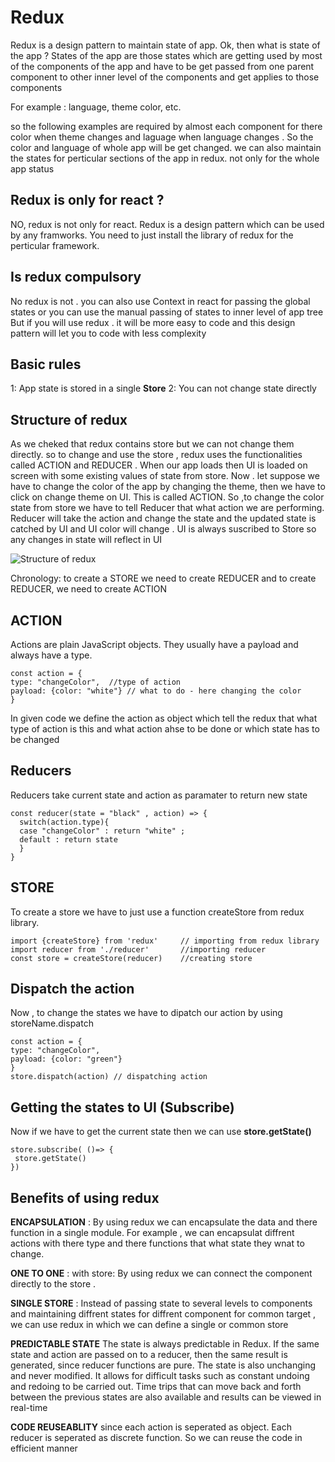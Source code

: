
# Redux

Redux is a design pattern to maintain state of app.
Ok, then what is state of the app ? States of the app are those states which are getting used by most of the components of the app  and have to be get passed from one parent component to other inner level of the components and get applies to those components

For example  : language, theme color, etc.

so the following examples are required by almost each component for there color when theme changes and laguage when language changes . So the color and language of whole app will be get changed. 
we can also maintain the states for perticular sections of the app in redux. not only for the whole app status


## Redux is only for react ? 

NO, redux is not only for react. Redux is a design pattern which can be used by any framworks.
You need to just install the library of redux for the perticular framework.
 

## Is redux compulsory

No redux is not . you can also use Context in react for passing the global  states or you can use the manual passing of states to inner level of app tree
But if you will use redux . it will be more easy to code and this design pattern will let you to code with less complexity

## Basic rules

1: App state is stored in a single **Store**
2: You can not change state directly 

## Structure of redux

As we cheked that redux contains store but we can not change them directly. so to change and use the store , redux uses the functionalities called ACTION and REDUCER .
When our app loads then UI is loaded on screen with some existing values of state from store.
Now . let suppose we have to change the color of the app by changing the theme, then we have to click on change theme on UI. This is called ACTION. So ,to change the color state from store we have to tell Reducer that what action we are performing. Reducer will take the action and change the state and the updated state is catched by UI and UI color will change .
UI is always suscribed to Store so any changes in state will reflect in UI

 

![Structure of redux](https://miro.medium.com/max/1838/1*EdiFUfbTNmk_IxFDNqokqg.png)

Chronology: to create a STORE we need to create REDUCER and to create REDUCER, we need to create ACTION

## ACTION 
Actions are plain JavaScript objects. They usually have a payload and always have a type.

    const action = {
    type: "changeColor",  //type of action
    payload: {color: "white"} // what to do - here changing the color
    }

In given code we define the action as object which tell the redux that what type of action is this and what action ahse to be done or which state has to be changed

## Reducers
Reducers take current state and action as paramater to return new state

    const reducer(state = "black" , action) => {
      switch(action.type){
      case "changeColor" : return "white" ;
      default : return state
      }
    }

## STORE
To create a store we have to just use a function createStore from redux library.

    import {createStore} from 'redux'     // importing from redux library
    import reducer from './reducer'       //importing reducer
    const store = createStore(reducer)    //creating store

## Dispatch the action
Now , to change the states we have to dipatch our action by using storeName.dispatch

    const action = {
    type: "changeColor",  
    payload: {color: "green"} 
    } 
    store.dispatch(action) // dispatching action
    
## Getting the states to UI (Subscribe)

Now if we have to get the current state then we can use **store.getState()**

    store.subscribe( ()=> {
     store.getState()
    })

## Benefits of using redux

**ENCAPSULATION** : 
By using redux we can encapsulate the data and there function in a single module. For example , we can encapsulat diffrent actions with there type and there functions that what state they wnat to change.

**ONE TO ONE** : 
with store:  By using redux we can  connect the component directly to the store .

**SINGLE STORE** : 
 Instead of passing state to several levels to components and maintaining diffrent states for diffrent component for common target , we can use redux  in which we can define a single or common store

**PREDICTABLE STATE** 
The state is always predictable in Redux. If the same state and action are passed on to a reducer, then the same result is generated, since reducer functions are pure. The state is also unchanging and never modified. It allows for difficult tasks such as constant undoing and redoing to be carried out. Time trips that can move back and forth between the previous states are also available and results can be viewed in real-time

**CODE REUSEABLITY** since each action is seperated as object. Each reducer is seperated as discrete function. So we can reuse the code in efficient manner







